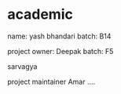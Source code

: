 # academic

name: yash bhandari
batch: B14

project owner: Deepak
batch: F5

sarvagya

project maintainer Amar ....

